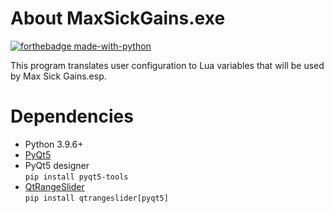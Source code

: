 # About MaxSickGains.exe
[![forthebadge made-with-python](http://ForTheBadge.com/images/badges/made-with-python.svg)](https://www.python.org/)

This program translates user configuration to Lua variables that will be used by Max Sick Gains.esp.

# Dependencies

* Python 3.9.6+
* [PyQt5][]
* PyQt5 designer \
  ```pip install pyqt5-tools```
* [QtRangeSlider][] \
  ```pip install qtrangeslider[pyqt5]```


[PyQt5]: https://www.riverbankcomputing.com/static/Docs/PyQt5/installation.html
[QtRangeSlider]: https://pypi.org/project/QtRangeSlider/
